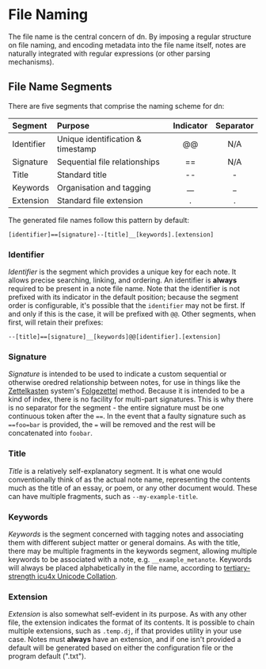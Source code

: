 # File Naming

The file name is the central concern of dn. By imposing a regular structure on file naming, and encoding metadata into the file name itself, notes are naturally integrated with regular expressions (or other parsing mechanisms).

## File Name Segments

There are five segments that comprise the naming scheme for dn:

| Segment    | Purpose                           | Indicator | Separator |
| :--------- | :-------------------------------- | :-------: | :-------: |
| Identifier | Unique identification & timestamp |    @@     |    N/A    |
| Signature  | Sequential file relationships     |    ==     |    N/A    |
| Title      | Standard title                    |    --     |     -     |
| Keywords   | Organisation and tagging          |   \_\_    |    \_     |
| Extension  | Standard file extension           |     .     |     .     |

The generated file names follow this pattern by default:

`[identifier]==[signature]--[title]__[keywords].[extension]`

### Identifier

_Identifier_ is the segment which provides a unique key for each note. It allows precise searching, linking, and ordering. An identifier is **always** required to be present in a note file name. Note that the identifier is not prefixed with its indicator in the default position; because the segment order is configurable, it's possible that the `identifier` may not be first. If and only if this is the case, it will be prefixed with `@@`. Other segments, when first, will retain their prefixes:

`--[title]==[signature]__[keywords]@@[identifier].[extension]`

### Signature

_Signature_ is intended to be used to indicate a custom sequential or otherwise oredred relationship between notes, for use in things like the [Zettelkasten]() system's [Folgezettel]() method. Because it is intended to be a kind of index, there is no facility for multi-part signatures. This is why there is no separator for the segment - the entire signature must be one continuous token after the `==`. In the event that a faulty signature such as `==foo=bar` is provided, the `=` will be removed and the rest will be concatenated into `foobar`.

### Title

_Title_ is a relatively self-explanatory segment. It is what one would conventionally think of as the actual note name, representing the contents much as the title of an essay, or poem, or any other document would. These can have multiple fragments, such as `--my-example-title`.

### Keywords

_Keywords_ is the segment concerned with tagging notes and associating them with different subject matter or general domains. As with the title, there may be multiple fragments in the keywords segment, allowing multiple keywords to be associated with a note, e.g. `__example_metanote`. Keywords will always be placed alphabetically in the file name, according to [tertiary-strength icu4x Unicode Collation](https://docs.rs/icu_collator/1.5.0/icu_collator/index.html).

### Extension

_Extension_ is also somewhat self-evident in its purpose. As with any other file, the extension indicates the format of its contents. It is possible to chain multiple extensions, such as `.temp.dj`, if that provides utility in your use case. Notes must **always** have an extension, and if one isn't provided a default will be generated based on either the configuration file or the program default (".txt").
